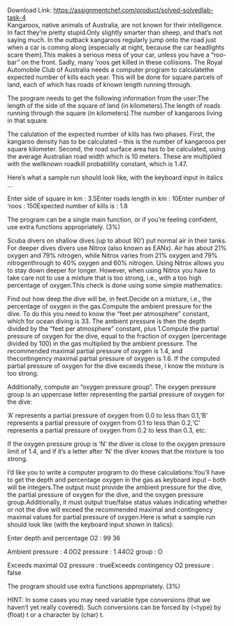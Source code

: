 Download Link: https://assignmentchef.com/product/solved-solvedlab-task-4
<br>
Kangaroos, native animals of Australia, are not known for their intelligence. In fact they’re pretty stupid.Only slightly smarter than sheep, and that’s not saying much. In the outback kangaroos regularly jump onto the road just when a car is coming along (especially at night, because the car headlights scare them).This makes a serious mess of your car, unless you have a “roo-bar” on the front. Sadly, many ‘roos get killed in these collisions. The Royal Automobile Club of Australia needs a computer program to calculatethe expected number of kills each year. This will be done for square parcels of land, each of which has roads of known length running through.

The program needs to get the following information from the user:The length of the side of the square of land (in kilometers).The length of roads running through the square (in kilometers).The number of kangaroos living in that square.

The calulation of the expected number of kills has two phases. First, the kangaroo density has to be calculated – this is the number of kangaroos per square kilometer. Second, the road surface area has to be calculated, using the average Australian road width which is 10 meters. These are multiplied with the wellknown roadkill probablility constant, which is 1.47.

Here’s what a sample run should look like, with the keyboard input in italics …

Enter side of square in km : 3.5Enter roads length in km : 10Enter number of ‘roos : 150Expected number of kills is : 1.8

The program can be a single main function, or if you’re feeling confident, use extra functions appropriately. (3%)

Scuba divers on shallow dives (up to about 90’) put normal air in their tanks. For deeper dives divers use Nitrox (also known as EANx). Air has about 21% oxygen and 79% nitrogen, while Nitrox varies from 21% oxygen and 79% nitrogenthrough to 40% oxygen and 60% nitrogen. Using Nitrox allows you to stay down deeper for longer. However, when using Nitrox you have to take care not to use a mixture that is too strong, i.e., with a too high percentage of oxygen.This check is done using some simple mathematics:

Find out how deep the dive will be, in feet.Decide on a mixture, i.e., the percentage of oxygen in the gas.Compute the ambient pressure for the dive. To do this you need to know the “feet per atmosphere” constant, which for ocean diving is 33. The ambient pressure is then the depth divided by the “feet per atmosphere” constant, plus 1.Compute the partial pressure of oxygen for the dive, equal to the fraction of oxygen (percentage divided by 100) in the gas multiplied by the ambient pressure. The recommended maximal partial pressure of oxygen is 1.4, and thecontingency maximal partial pressure of oxygen is 1.6. If the computed partial pressure of oxygen for the dive exceeds these, I know the mixture is too strong.

Additionally, compute an “oxygen pressure group”. The oxygen pressure group is an uppercase letter representing the partial pressure of oxygen for the dive:

‘A’ represents a partial pressure of oxygen from 0.0 to less than 0.1,‘B’ represents a partial pressure of oxygen from 0.1 to less than 0.2,‘C’ represents a partial pressure of oxygen from 0.2 to less than 0.3, etc.

If the oxygen pressure group is ‘N’ the diver is close to the oxygen pressure limit of 1.4, and if it’s a letter after ‘N’ the diver knows that the mixture is too strong.

I’d like you to write a computer program to do these calculations:You’ll have to get the depth and percentage oxygen in the gas as keyboard input – both will be integers.The output must provide the ambient pressure for the dive, the partial pressure of oxygen for the dive, and the oxygen pressure group.Additionally, it must output true/false status values indicating whether or not the dive will exceed the recommended maximal and contingency maximal values for partial pressure of oxygen.Here is what a sample run should look like (with the keyboard input shown in italics):

Enter depth and percentage O2 : 99 36

Ambient pressure : 4.0O2 pressure : 1.44O2 group : O

Exceeds maximal O2 pressure : trueExceeds contingency O2 pressure : false

The program should use extra functions appropriately. (3%)

HINT: In some cases you may need variable type conversions (that we haven’t yet really covered). Such conversions can be forced by (&lt;type) by (float) t or a character by (char) t.